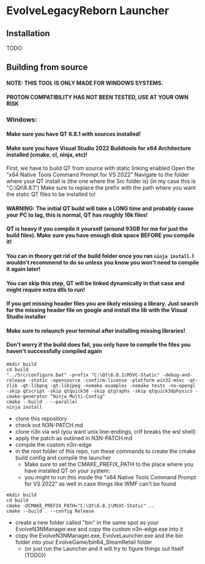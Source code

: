 # EvolveLegacyReborn Launcher

## Installation
TODO

## Building from source
#### NOTE: THIS TOOL IS ONLY MADE FOR WINDOWS SYSTEMS. 
#### PROTON COMPATIBILITY HAS NOT BEEN TESTED, USE AT YOUR OWN RISK

### Windows:
#### Make sure you have QT 6.8.1 with sources installed!
#### Make sure you have Visual Studio 2022 Buildtools for x64 Architecture installed (cmake, cl, ninja, etc)!

First, we have to build QT from source with static linking enabled
Open the "x64 Native Tools Command Prompt for VS 2022"
Navigate to the folder where your QT install is (the one where the Src folder is) (in my case this is "C:\Qt\6.8.1")
Make sure to replace the prefix with the path where you want the static QT files to be installed to!

#### WARNING: The initial QT build will take a LONG time and probably cause your PC to lag, this is normal, QT has roughly 16k files!
#### QT is heavy if you compile it yourself (around 93GB for me for just the build files). Make sure you have enough disk space BEFORE you compile it!
#### You can in theory get rid of the build folder once you ran `ninja install`. I wouldn't recommend to do so unless you know you won't need to compile it again later!
#### You can skip this step, QT will be linked dynamically in that case and might require extra dlls to run!
#### If you get missing header files you are likely missing a library. Just search for the missing header file on google and install the lib with the Visual Studio installer
#### Make sure to relaunch your terminal after installing missing libraries!
#### Don't worry if the build does fail, you only have to compile the files you haven't successfully compiled again
```shell
mkdir build
cd build
"../Src/configure.bat" -prefix "C:\Qt\6.8.1\MSVC-Static" -debug-and-release -static -opensource -confirm-license -platform win32-msvc -qt-zlib -qt-libpng -qt-libjpeg -nomake examples -nomake tests -no-opengl -skip qtscript -skip qtquick3d -skip qtgraphs -skip qtquick3dphysics -cmake-generator "Ninja Multi-Config"
cmake --build . --parallel
ninja install
```

- clone this repository
- check out N3N-PATCH.md
- clone n3n via wsl (you want unix line-endings, crlf breaks the wsl shell)
- apply the patch as outlined in N3N-PATCH.md
- compile the custom n3n-edge
- in the root folder of this repo, run these commands to create the cmake build config and compile the launcher
  - Make sure to set the CMAKE_PREFIX_PATH to the place where you have installed QT on your system:
  - you might to run this inside the "x64 Native Tools Command Prompt for VS 2022" as well in case things like WMF can't be found
```shell
mkdir build
cd build
cmake -DCMAKE_PREFIX_PATH="C:\Qt\6.8.1\MSVC-Static" ..
cmake --build . --config Release
```
- create a new folder called "bin" in the same spot as your EvolveN3NManager.exe and copy the custom n3n-edge.exe into it
- copy the EvolveN3NManager.exe, EvolveLauncher.exe and the bin folder into your EvolveGame/bin64_SteamRetail folder 
  - (or just run the Launcher and it will try to figure things out itself (TODO))